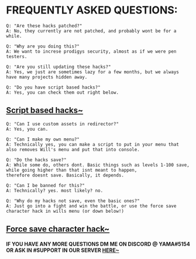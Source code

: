 # FREQUENTLY ASKED QUESTIONS:
~~~~~~~~~~~~~~~~~~~~~~~~~~~~~~~~~~~~~~~~~~~~~~~~~~~~~~~~~~~~~~~~~~~~~~~~~~~
Q: "Are these hacks patched?"
A: No, they currently are not patched, and probably wont be for a while.
~~~~~~~~~~~~~~~~~~~~~~~~~~~~~~~~~~~~~~~~~~~~~~~~~~~~~~~~~~~~~~~~~~~~~~~~~~~
~~~~~~~~~~~~~~~~~~~~~~~~~~~~~~~~~~~~~~~~~~~~~~~~~~~~~~~~~~~~~~~~~~~~~~~~~~~
Q: "Why are you doing this?"
A: We want to increse prodigys security, almost as if we were pen testers.
~~~~~~~~~~~~~~~~~~~~~~~~~~~~~~~~~~~~~~~~~~~~~~~~~~~~~~~~~~~~~~~~~~~~~~~~~~~
~~~~~~~~~~~~~~~~~~~~~~~~~~~~~~~~~~~~~~~~~~~~~~~~~~~~~~~~~~~~~~~~~~~~~~~~~~~
Q: "Are you still updating these hacks?"
A: Yes, we just are sometimes lazy for a few months, but we always have many projects hidden away.
~~~~~~~~~~~~~~~~~~~~~~~~~~~~~~~~~~~~~~~~~~~~~~~~~~~~~~~~~~~~~~~~~~~~~~~~~~~
~~~~~~~~~~~~~~~~~~~~~~~~~~~~~~~~~~~~~~~~~~~~~~~~~~~~~~~~~~~~~~~~~~~~~~~~~~~
Q: "Do you have script based hacks?"
A: Yes, you can check them out right below.
~~~~~~~~~~~~~~~~~~~~~~~~~~~~~~~~~~~~~~~~~~~~~~~~~~~~~~~~~~~~~~~~~~~~~~~~~~~
## [Script based hacks~](https://github.com/Prodigy-Hacking/ProdigyMathGameHacking/tree/master/hacks/Script-Based%20Hacks)
~~~~~~~~~~~~~~~~~~~~~~~~~~~~~~~~~~~~~~~~~~~~~~~~~~~~~~~~~~~~~~~~~~~~~~~~~~~
Q: "Can I use custom assets in redirector?"
A: Yes, you can.
~~~~~~~~~~~~~~~~~~~~~~~~~~~~~~~~~~~~~~~~~~~~~~~~~~~~~~~~~~~~~~~~~~~~~~~~~~~
~~~~~~~~~~~~~~~~~~~~~~~~~~~~~~~~~~~~~~~~~~~~~~~~~~~~~~~~~~~~~~~~~~~~~~~~~~~
Q: "Can I make my own menu?"
A: Technically yes, you can make a script to put in your menu that also removes Will's menu and put that into console.
~~~~~~~~~~~~~~~~~~~~~~~~~~~~~~~~~~~~~~~~~~~~~~~~~~~~~~~~~~~~~~~~~~~~~~~~~~~
~~~~~~~~~~~~~~~~~~~~~~~~~~~~~~~~~~~~~~~~~~~~~~~~~~~~~~~~~~~~~~~~~~~~~~~~~~~
Q: "Do the hacks save?"
A: While some do, others dont. Basic things such as levels 1-100 save, while going higher than that isnt meant to happen,
therefore doesnt save. Basically, it depends.
~~~~~~~~~~~~~~~~~~~~~~~~~~~~~~~~~~~~~~~~~~~~~~~~~~~~~~~~~~~~~~~~~~~~~~~~~~~
~~~~~~~~~~~~~~~~~~~~~~~~~~~~~~~~~~~~~~~~~~~~~~~~~~~~~~~~~~~~~~~~~~~~~~~~~~~
Q: "Can I be banned for this?"
A: Technically? yes. most likely? no.
~~~~~~~~~~~~~~~~~~~~~~~~~~~~~~~~~~~~~~~~~~~~~~~~~~~~~~~~~~~~~~~~~~~~~~~~~~~
~~~~~~~~~~~~~~~~~~~~~~~~~~~~~~~~~~~~~~~~~~~~~~~~~~~~~~~~~~~~~~~~~~~~~~~~~~~
Q: "Why do my hacks not save, even the basic ones?"
A: Just go into a fight and win the battle, or use the force save character hack in wills menu (or down below!)
~~~~~~~~~~~~~~~~~~~~~~~~~~~~~~~~~~~~~~~~~~~~~~~~~~~~~~~~~~~~~~~~~~~~~~~~~~~
## [Force save character hack~](https://github.com/ProdigyHacking/ProdigyMathGameHacking/blob/master/hacks/Misc/ForceSaveCharacter.js)
#### IF YOU HAVE ANY MORE QUESTIONS DM ME ON DISCORD @ YAMA#5154 OR ASK IN #SUPPORT IN OUR SERVER [HERE~](https://discord.com/channels/683793361123016755/728777699279110214)
